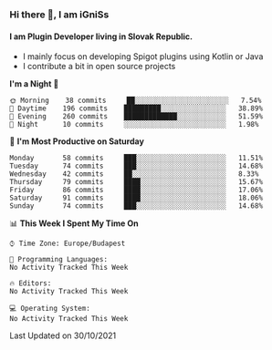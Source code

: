 ### Hi there 👋, I am iGniSs

#### I am Plugin Developer living in Slovak Republic.
- I mainly focus on developing Spigot plugins using Kotlin or Java
- I contribute a bit in open source projects

<!--START_SECTION:waka-->
**I'm a Night 🦉** 

```text
🌞 Morning    38 commits     ██░░░░░░░░░░░░░░░░░░░░░░░   7.54% 
🌆 Daytime    196 commits    █████████░░░░░░░░░░░░░░░░   38.89% 
🌃 Evening    260 commits    █████████████░░░░░░░░░░░░   51.59% 
🌙 Night      10 commits     ░░░░░░░░░░░░░░░░░░░░░░░░░   1.98%

```
📅 **I'm Most Productive on Saturday** 

```text
Monday       58 commits     ███░░░░░░░░░░░░░░░░░░░░░░   11.51% 
Tuesday      74 commits     ███░░░░░░░░░░░░░░░░░░░░░░   14.68% 
Wednesday    42 commits     ██░░░░░░░░░░░░░░░░░░░░░░░   8.33% 
Thursday     79 commits     ████░░░░░░░░░░░░░░░░░░░░░   15.67% 
Friday       86 commits     ████░░░░░░░░░░░░░░░░░░░░░   17.06% 
Saturday     91 commits     ████░░░░░░░░░░░░░░░░░░░░░   18.06% 
Sunday       74 commits     ███░░░░░░░░░░░░░░░░░░░░░░   14.68%

```


📊 **This Week I Spent My Time On** 

```text
⌚︎ Time Zone: Europe/Budapest

💬 Programming Languages: 
No Activity Tracked This Week

🔥 Editors: 
No Activity Tracked This Week

💻 Operating System: 
No Activity Tracked This Week

```


 Last Updated on 30/10/2021
<!--END_SECTION:waka-->